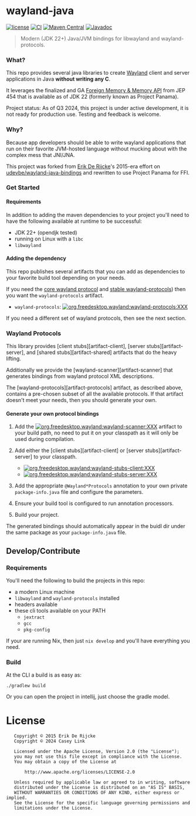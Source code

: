 # wayland-java

[![license](https://img.shields.io/:license-Apache2-blue.svg)](http://www.apache.org/licenses/LICENSE-2.0)
[![CI](https://github.com/Ramblurr/wayland-java/actions/workflows/ci.yml/badge.svg)](https://github.com/Ramblurr/wayland-java/actions)
[![Maven Central](https://maven-badges.herokuapp.com/maven-central/org.freedesktop.wayland/wayland-protocols/badge.svg)](https://maven-badges.herokuapp.com/maven-central/org.freedesktop.wayland)
[![Javadoc](https://img.shields.io/badge/javadoc-online-green)](https://ramblurr.github.io/wayland-java/javadoc)

> Modern (JDK 22+) Java/JVM bindings for libwayland and wayland-protocols.

### What?

This repo provides several java libraries to create [Wayland][wayland] client and server applications in Java **without writing any C**.

It leverages the finalized and GA [Foreign Memory & Memory API][jep454] from JEP 454 that is available as of JDK 22 (formerly known as Project Panama).

Project status: As of Q3 2024, this project is under active development, it is not ready for production use. Testing and feedback is welcome.

### Why?

Because app developers should be able to write wayland applications that run on their favorite JVM-hosted language without mucking about with the complex mess that JNI/JNA.

This project was forked from [Erik De Rijcke][erik]'s 2015-era effort on [udevbe/wayland-java-bindings][erikwayland] and rewritten to use Project Panama for FFI.

### Get Started

#### Requirements
In addition to adding the maven dependencies to your project you'll need to have the following available at runtime to be successful:

* JDK 22+ (opendjk tested)
* running on Linux with a `libc`
* `libwayland`

#### Adding the dependency

This repo publishes several artifacts that you can add as dependencies to your favorite build tool depending on your needs.

If you need the [core wayland protocol][wayland-core] and [stable wayland-protocols][wayland-protocols-stable]) then you want the `wayland-protocols` artifact. 

* `wayland-protocols`: [![org.freedesktop.wayland:wayland-protocols:XXX](https://maven-badges.herokuapp.com/maven-central/org.freedesktop.wayland/wayland-protocols/badge.svg)](https://maven-badges.herokuapp.com/maven-central/org.freedesktop.wayland/wayland-protocols)

If you need a different set of wayland protocols, then see the next section.

### Wayland Protocols

This library provides [client stubs][artifact-client], [server stubs][artifact-server], and [shared stubs][artifact-shared] artifacts that do the heavy lifting.

Additionally we provide the [wayland-scanner][artifact-scanner] that generates bindings from wayland protocol XML descriptions.

The [wayland-protocols][artifact-protocols] artifact, as described above, contains a pre-chosen subset of all the available protocols. If that artifact doesn't meet your needs, then you should generate your own.

#### Generate your own protocol bindings

1. Add the [![org.freedesktop.wayland:wayland-scanner:XXX](https://maven-badges.herokuapp.com/maven-central/org.freedesktop.wayland/wayland-scanner/badge.svg)](https://maven-badges.herokuapp.com/maven-central/org.freedesktop.wayland/wayland-scanner) artifact to your build path, no need to put it on your classpath as it will only be used during compilation.

2. Add either the [client stubs][artifact-client] or [server stubs][artifact-server] to your classpath.
    * [![org.freedesktop.wayland:wayland-stubs-client:XXX](https://maven-badges.herokuapp.com/maven-central/org.freedesktop.wayland/wayland-stubs-client/badge.svg)](https://maven-badges.herokuapp.com/maven-central/org.freedesktop.wayland/wayland-stubs-client)
    * [![org.freedesktop.wayland:wayland-stubs-server:XXX](https://maven-badges.herokuapp.com/maven-central/org.freedesktop.wayland/wayland-stubs-server/badge.svg)](https://maven-badges.herokuapp.com/maven-central/org.freedesktop.wayland/wayland-stubs-server)
3. Add the appropriate `@Wayland*Protocols` annotation to your own private `package-info.java` file and configure the parameters.
4. Ensure your build tool is configured to run annotation processors.
5. Build your project.

The generated bindings should automatically appear in the buidl dir under the same package as your `package-info.java` file.

## Develop/Contribute

### Requirements

You'll need the following to build the projects in this repo:

* a modern Linux machine
* `libwayland` and `wayland-protocols` installed
* headers available
* these cli tools available on your PATH
    * `jextract`
    * `gcc`
    * `pkg-config`


If your are running Nix, then just `nix develop` and you'll have everything you need.

### Build

At the CLI a build is as easy as:

``` shell
./gradlew build
```


Or you can open the project in intellij, just choose the gradle model.

# License

```
   Copyright © 2015 Erik De Rijcke
   Copyright © 2024 Casey Link

   Licensed under the Apache License, Version 2.0 (the "License");
   you may not use this file except in compliance with the License.
   You may obtain a copy of the License at

       http://www.apache.org/licenses/LICENSE-2.0

   Unless required by applicable law or agreed to in writing, software
   distributed under the License is distributed on an "AS IS" BASIS,
   WITHOUT WARRANTIES OR CONDITIONS OF ANY KIND, either express or implied.
   See the License for the specific language governing permissions and
   limitations under the License.
```

[wayland]: https://wayland.freedesktop.org/
[jep454]: https://openjdk.org/jeps/454
[erik]: https://github.com/udevbe
[erikwayland]: https://github.com/udevbe/wayland-java-bindings
[wayland-core]: https://wayland.app/protocols/wayland
[wayland-protocols]: https://gitlab.freedesktop.org/wayland/wayland-protocols
[wayland-protocols-stable]: https://gitlab.freedesktop.org/wayland/wayland-protocols/-/tree/main/stable?ref_type=heads
